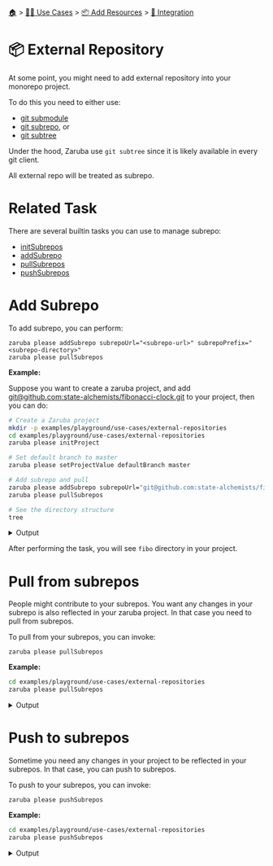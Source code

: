 <!--startTocHeader-->
[🏠](../../../README.md) > [👷🏽 Use Cases](../../README.md) > [📦 Add Resources](../README.md) > [🧩 Integration](README.md)
# 📦 External Repository
<!--endTocHeader-->


At some point, you might need to add external repository into your monorepo project.

To do this you need to either use:

* [git submodule](https://git-scm.com/book/en/v2/Git-Tools-Submodules)
* [git subrepo](https://github.com/ingydotnet/git-subrepo), or
* [git subtree](https://www.atlassian.com/git/tutorials/git-subtree)

Under the hood, Zaruba use `git subtree` since it is likely available in every git client.

All external repo will be treated as subrepo.

# Related Task

There are several builtin tasks you can use to manage subrepo:

* [initSubrepos](../../../core-tasks/initSubrepos.md)
* [addSubrepo](../../../core-tasks/addSubrepo.md)
* [pullSubrepos](../../../core-tasks/pullSubrepos.md)
* [pushSubrepos](../../../core-tasks/pushSubrepos.md)


# Add Subrepo

To add subrepo, you can perform:

```
zaruba please addSubrepo subrepoUrl="<subrepo-url>" subrepoPrefix="<subrepo-directory>" 
zaruba please pullSubrepos 

```

__Example:__

Suppose you want to create a zaruba project, and add [git@github.com:state-alchemists/fibonacci-clock.git](https://github.com/state-alchemists/fibonacci-clock) to your project, then you can do:

<!--startCode-->
```bash
# Create a Zaruba project
mkdir -p examples/playground/use-cases/external-repositories
cd examples/playground/use-cases/external-repositories
zaruba please initProject

# Set default branch to master
zaruba please setProjectValue defaultBranch master

# Add subrepo and pull
zaruba please addSubrepo subrepoUrl="git@github.com:state-alchemists/fibonacci-clock.git" subrepoPrefix="fibo" 
zaruba please pullSubrepos 

# See the directory structure
tree
```
 
<details>
<summary>Output</summary>
 
```````
💀 🔎 Job Starting...
         Elapsed Time: 1.486µs
         Current Time: 06:02:44
💀 🏁 Run 🚧 'initProject' command on /home/gofrendi/zaruba/docs/examples/playground/use-cases/external-repositories
💀    🚀 initProject          🚧 06:02:44.397 Initialized empty Git repository in /home/gofrendi/zaruba/docs/examples/playground/use-cases/external-repositories/.git/
💀    🚀 initProject          🚧 06:02:44.402 🎉🎉🎉
💀    🚀 initProject          🚧 06:02:44.402 Project created
💀 🎉 Successfully running 🚧 'initProject' command
💀 🔎 Job Running...
         Elapsed Time: 113.294336ms
         Current Time: 06:02:44
💀 🎉 🎉🎉🎉🎉🎉🎉🎉🎉🎉🎉🎉
💀 🎉 Job Complete!!! 🎉🎉🎉
💀 🔥 Terminating
💀 🔎 Job Ended...
         Elapsed Time: 314.735366ms
         Current Time: 06:02:44
zaruba please initProject  
zaruba please setProjectValue defaultBranch master -e '/home/gofrendi/zaruba/docs/examples/playground/use-cases/external-repositories/.env' -v '/home/gofrendi/zaruba/docs/examples/playground/use-cases/external-repositories/default.values.yaml'
🔥 Command   : zaruba please
🔥 Arguments : ["setProjectValue","defaultBranch","master"]
🔥 Stderr    : value of input variable 'variableName' does not match '^.+$': 
💀 🔎 Job Starting...
         Elapsed Time: 1.617µs
         Current Time: 06:02:45
💀 🏁 Run 🔎 'zrbIsProject' command on /home/gofrendi/zaruba/docs/examples/playground/use-cases/external-repositories
💀    🚀 zrbIsProject         🔎 06:02:45.124 Current directory is a valid zaruba project
💀 🎉 Successfully running 🔎 'zrbIsProject' command
💀 🏁 Run 🥂 'addSubrepo' command on /home/gofrendi/zaruba/docs/examples/playground/use-cases/external-repositories
💀    🚀 addSubrepo           🥂 06:02:45.241 🎉🎉🎉
💀    🚀 addSubrepo           🥂 06:02:45.241 Subrepo fibo has been added
💀 🎉 Successfully running 🥂 'addSubrepo' command
💀 🔎 Job Running...
         Elapsed Time: 224.847019ms
         Current Time: 06:02:45
💀 🎉 🎉🎉🎉🎉🎉🎉🎉🎉🎉🎉🎉
💀 🎉 Job Complete!!! 🎉🎉🎉
💀 🔥 Terminating
💀 🔎 Job Ended...
         Elapsed Time: 425.448934ms
         Current Time: 06:02:45
zaruba please addSubrepo -e '/home/gofrendi/zaruba/docs/examples/playground/use-cases/external-repositories/.env' -v 'subrepoUrl=git@github.com:state-alchemists/fibonacci-clock.git' -v 'subrepoPrefix=fibo' -v '/home/gofrendi/zaruba/docs/examples/playground/use-cases/external-repositories/default.values.yaml'
💀 🔎 Job Starting...
         Elapsed Time: 2.016µs
         Current Time: 06:02:45
💀 🏁 Run 🔎 'zrbIsProject' command on /home/gofrendi/zaruba/docs/examples/playground/use-cases/external-repositories
💀 🏁 Run 🔍 'zrbIsValidSubrepos' command on /home/gofrendi/zaruba/docs/examples/playground/use-cases/external-repositories
💀    🚀 zrbIsValidSubrepos   🔍 06:02:45.717 All Subrepos are valid
💀    🚀 zrbIsProject         🔎 06:02:45.717 Current directory is a valid zaruba project
💀 🎉 Successfully running 🔍 'zrbIsValidSubrepos' command
💀 🎉 Successfully running 🔎 'zrbIsProject' command
💀 🏁 Run 📦 'initSubrepos' command on /home/gofrendi/zaruba/docs/examples/playground/use-cases/external-repositories
💀    🚀 initSubrepos         📦 06:02:45.976 fibo origin is not exist
💀    🚀 initSubrepos         📦 06:02:45.983 [master (root-commit) b361fee] 💀 Save works before pulling from git@github.com:state-alchemists/fibonacci-clock.git
💀    🚀 initSubrepos         📦 06:02:45.983  3 files changed, 92 insertions(+)
💀    🚀 initSubrepos         📦 06:02:45.983  create mode 100644 .gitignore
💀    🚀 initSubrepos         📦 06:02:45.983  create mode 100644 default.values.yaml
💀    🚀 initSubrepos         📦 06:02:45.983  create mode 100644 index.zaruba.yaml
💀    🚀 initSubrepos         📦 06:02:46.003 git fetch fibo master
💀 🔥 🚀 initSubrepos         📦 06:02:49.353 warning: no common commits
💀 🔥 🚀 initSubrepos         📦 06:02:49.979 From github.com:state-alchemists/fibonacci-clock
💀 🔥 🚀 initSubrepos         📦 06:02:49.979  * branch            master     -> FETCH_HEAD
💀 🔥 🚀 initSubrepos         📦 06:02:49.98   * [new branch]      master     -> fibo/master
💀 🔥 🚀 initSubrepos         📦 06:02:49.997 Added dir 'fibo'
💀 🔥 🚀 initSubrepos         📦 06:02:52.95  From github.com:state-alchemists/fibonacci-clock
💀 🔥 🚀 initSubrepos         📦 06:02:52.95   * branch            master     -> FETCH_HEAD
💀 🔥 🚀 initSubrepos         📦 06:02:56.436 From github.com:state-alchemists/fibonacci-clock
💀 🔥 🚀 initSubrepos         📦 06:02:56.436  * branch            master     -> FETCH_HEAD
💀    🚀 initSubrepos         📦 06:02:56.933 Already up to date.
💀    🚀 initSubrepos         📦 06:02:56.933 🎉🎉🎉
💀    🚀 initSubrepos         📦 06:02:56.933 Subrepos Initialized
💀 🎉 Successfully running 📦 'initSubrepos' command
💀 🏁 Run 🔽 'pullSubrepos' command on /home/gofrendi/zaruba/docs/examples/playground/use-cases/external-repositories
💀    🚀 pullSubrepos         🔽 06:02:57.051 On branch master
💀    🚀 pullSubrepos         🔽 06:02:57.051 nothing to commit, working tree clean
💀 🔥 🚀 pullSubrepos         🔽 06:03:00.107 From github.com:state-alchemists/fibonacci-clock
💀 🔥 🚀 pullSubrepos         🔽 06:03:00.107  * branch            master     -> FETCH_HEAD
💀    🚀 pullSubrepos         🔽 06:03:00.426 Already up to date.
💀    🚀 pullSubrepos         🔽 06:03:00.427 🎉🎉🎉
💀    🚀 pullSubrepos         🔽 06:03:00.427 Subrepos pulled
💀 🎉 Successfully running 🔽 'pullSubrepos' command
💀 🔎 Job Running...
         Elapsed Time: 14.815727071s
         Current Time: 06:03:00
💀 🎉 🎉🎉🎉🎉🎉🎉🎉🎉🎉🎉🎉
💀 🎉 Job Complete!!! 🎉🎉🎉
💀 🔥 Terminating
💀 🔎 Job Ended...
         Elapsed Time: 15.017421855s
         Current Time: 06:03:00
zaruba please pullSubrepos -e '/home/gofrendi/zaruba/docs/examples/playground/use-cases/external-repositories/.env' -v '/home/gofrendi/zaruba/docs/examples/playground/use-cases/external-repositories/default.values.yaml'
.
├── default.values.yaml
├── fibo
│   ├── Dockerfile
│   ├── README.md
│   ├── bootstrap.unity.css
│   ├── index.css
│   ├── index.html
│   ├── index.js
│   ├── jquery.js
│   ├── sample.env
│   └── start.sh
├── index.zaruba.yaml
└── log.zaruba.csv

1 directory, 12 files
```````
</details>
<!--endCode-->

After performing the task, you will see `fibo` directory in your project.

# Pull from subrepos

People might contribute to your subrepos. You want any changes in your subrepo is also reflected in your zaruba project. In that case you need to pull from subrepos.

To pull from your subrepos, you can invoke:

```
zaruba please pullSubrepos
```

__Example:__

<!--startCode-->
```bash
cd examples/playground/use-cases/external-repositories
zaruba please pullSubrepos
```
 
<details>
<summary>Output</summary>
 
```````
💀 🔎 Job Starting...
         Elapsed Time: 1.694µs
         Current Time: 06:03:00
💀 🏁 Run 🔎 'zrbIsProject' command on /home/gofrendi/zaruba/docs/examples/playground/use-cases/external-repositories
💀 🏁 Run 🔍 'zrbIsValidSubrepos' command on /home/gofrendi/zaruba/docs/examples/playground/use-cases/external-repositories
💀    🚀 zrbIsProject         🔎 06:03:00.911 Current directory is a valid zaruba project
💀    🚀 zrbIsValidSubrepos   🔍 06:03:00.912 All Subrepos are valid
💀 🎉 Successfully running 🔍 'zrbIsValidSubrepos' command
💀 🎉 Successfully running 🔎 'zrbIsProject' command
💀 🏁 Run 📦 'initSubrepos' command on /home/gofrendi/zaruba/docs/examples/playground/use-cases/external-repositories
💀    🚀 initSubrepos         📦 06:03:01.171 🎉🎉🎉
💀    🚀 initSubrepos         📦 06:03:01.171 Subrepos Initialized
💀 🎉 Successfully running 📦 'initSubrepos' command
💀 🏁 Run 🔽 'pullSubrepos' command on /home/gofrendi/zaruba/docs/examples/playground/use-cases/external-repositories
💀    🚀 pullSubrepos         🔽 06:03:01.286 On branch master
💀    🚀 pullSubrepos         🔽 06:03:01.286 nothing to commit, working tree clean
💀 🔥 🚀 pullSubrepos         🔽 06:03:04.427 From github.com:state-alchemists/fibonacci-clock
💀 🔥 🚀 pullSubrepos         🔽 06:03:04.427  * branch            master     -> FETCH_HEAD
💀    🚀 pullSubrepos         🔽 06:03:04.738 Already up to date.
💀    🚀 pullSubrepos         🔽 06:03:04.738 🎉🎉🎉
💀    🚀 pullSubrepos         🔽 06:03:04.739 Subrepos pulled
💀 🎉 Successfully running 🔽 'pullSubrepos' command
💀 🔎 Job Running...
         Elapsed Time: 3.934470491s
         Current Time: 06:03:04
💀 🎉 🎉🎉🎉🎉🎉🎉🎉🎉🎉🎉🎉
💀 🎉 Job Complete!!! 🎉🎉🎉
💀 🔥 Terminating
💀 🔎 Job Ended...
         Elapsed Time: 4.136246881s
         Current Time: 06:03:05
zaruba please pullSubrepos -e '/home/gofrendi/zaruba/docs/examples/playground/use-cases/external-repositories/.env' -v '/home/gofrendi/zaruba/docs/examples/playground/use-cases/external-repositories/default.values.yaml'
```````
</details>
<!--endCode-->

# Push to subrepos

Sometime you need any changes in your project to be reflected in your subrepos. In that case, you can push to subrepos.

To push to your subrepos, you can invoke:

```
zaruba please pushSubrepos
```

__Example:__

<!--startCode-->
```bash
cd examples/playground/use-cases/external-repositories
zaruba please pushSubrepos
```
 
<details>
<summary>Output</summary>
 
```````
💀 🔎 Job Starting...
         Elapsed Time: 1.21µs
         Current Time: 06:03:05
💀 🏁 Run 🔗 'updateProjectLinks' command on /home/gofrendi/zaruba/docs/examples/playground/use-cases/external-repositories
💀 🏁 Run 🔎 'zrbIsProject' command on /home/gofrendi/zaruba/docs/examples/playground/use-cases/external-repositories
💀 🏁 Run 🔍 'zrbIsValidSubrepos' command on /home/gofrendi/zaruba/docs/examples/playground/use-cases/external-repositories
💀    🚀 updateProjectLinks   🔗 06:03:05.211 🎉🎉🎉
💀    🚀 updateProjectLinks   🔗 06:03:05.211 Links updated
💀    🚀 zrbIsProject         🔎 06:03:05.212 Current directory is a valid zaruba project
💀    🚀 zrbIsValidSubrepos   🔍 06:03:05.213 All Subrepos are valid
💀 🎉 Successfully running 🔗 'updateProjectLinks' command
💀 🎉 Successfully running 🔍 'zrbIsValidSubrepos' command
💀 🎉 Successfully running 🔎 'zrbIsProject' command
💀 🏁 Run 📦 'initSubrepos' command on /home/gofrendi/zaruba/docs/examples/playground/use-cases/external-repositories
💀    🚀 initSubrepos         📦 06:03:05.47  🎉🎉🎉
💀    🚀 initSubrepos         📦 06:03:05.47  Subrepos Initialized
💀 🎉 Successfully running 📦 'initSubrepos' command
💀 🏁 Run 🔼 'pushSubrepos' command on /home/gofrendi/zaruba/docs/examples/playground/use-cases/external-repositories
💀    🚀 pushSubrepos         🔼 06:03:05.587 On branch master
💀    🚀 pushSubrepos         🔼 06:03:05.587 nothing to commit, working tree clean
💀    🚀 pushSubrepos         🔼 06:03:05.598 git push using:  fibo master
💀 🔥 🚀 pushSubrepos         🔼 06:03:09.016 1/3 (0) [0]2/3 (0) [0]3/3 (0) [0]3/3 (1) [1]3/3 (1) [2]Everything up-to-date
💀    🚀 pushSubrepos         🔼 06:03:09.017 🎉🎉🎉
💀    🚀 pushSubrepos         🔼 06:03:09.017 Subrepos pushed
💀 🎉 Successfully running 🔼 'pushSubrepos' command
💀 🔎 Job Running...
         Elapsed Time: 3.913047359s
         Current Time: 06:03:09
💀 🎉 🎉🎉🎉🎉🎉🎉🎉🎉🎉🎉🎉
💀 🎉 Job Complete!!! 🎉🎉🎉
💀 🔥 Terminating
💀 🔎 Job Ended...
         Elapsed Time: 4.114741608s
         Current Time: 06:03:09
zaruba please pushSubrepos -e '/home/gofrendi/zaruba/docs/examples/playground/use-cases/external-repositories/.env' -v '/home/gofrendi/zaruba/docs/examples/playground/use-cases/external-repositories/default.values.yaml'
```````
</details>
<!--endCode-->


<!--startTocSubTopic-->
<!--endTocSubTopic-->